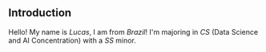 ## Introduction 
Hello! My name is *Lucas*, I am from _Brazil_! I'm majoring in $CS$ (Data Science and AI Concentration) with a $SS$ minor.  
